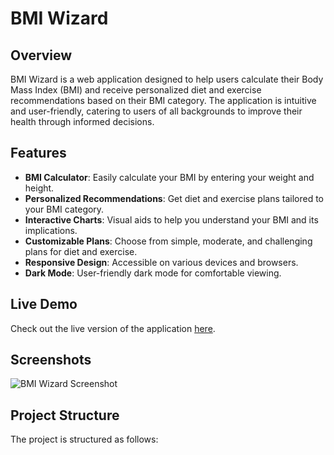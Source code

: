 # BMI Wizard

## Overview

BMI Wizard is a web application designed to help users calculate their Body Mass Index (BMI) and receive personalized diet and exercise recommendations based on their BMI category. The application is intuitive and user-friendly, catering to users of all backgrounds to improve their health through informed decisions.

## Features

- **BMI Calculator**: Easily calculate your BMI by entering your weight and height.
- **Personalized Recommendations**: Get diet and exercise plans tailored to your BMI category.
- **Interactive Charts**: Visual aids to help you understand your BMI and its implications.
- **Customizable Plans**: Choose from simple, moderate, and challenging plans for diet and exercise.
- **Responsive Design**: Accessible on various devices and browsers.
- **Dark Mode**: User-friendly dark mode for comfortable viewing.

## Live Demo

Check out the live version of the application [here](https://bmi-wizard.netlify.app/).

## Screenshots

![BMI Wizard Screenshot](url-to-screenshot)

## Project Structure

The project is structured as follows:

